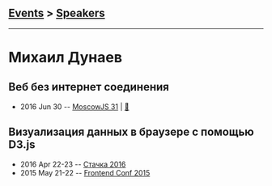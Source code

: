 ## [Events](../README.md) > [Speakers](../speakers.md)
---

# Михаил Дунаев

## Веб без интернет соединения
- 2016 Jun 30 -- [MoscowJS 31](https://www.youtube.com/watch?v=QAVNsSAI6nk)  | [:notebook:](http://www.slideshare.net/moscowjs/moscowjs-31)  
## Визуализация данных в браузере с помощью D3.js
- 2016 Apr 22-23 -- [Стачка 2016](https://www.youtube.com/watch?v=mpCvE8lhFnw&list=PL8EJzNcJZNp19Edpjwv-8eHWdm3RpLsNI&index=9&t=0s)    
- 2015 May 21-22 -- [Frontend Conf 2015](https://www.youtube.com/watch?v=cs4Qjo7-HcI)    
